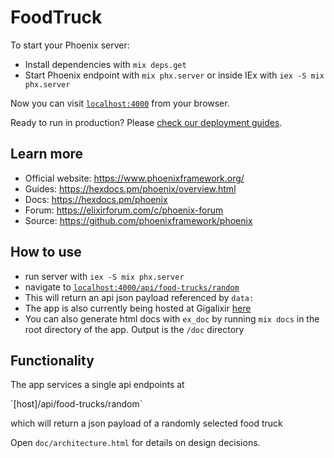 # FoodTruck

To start your Phoenix server:

  * Install dependencies with `mix deps.get`
  * Start Phoenix endpoint with `mix phx.server` or inside IEx with `iex -S mix phx.server`

Now you can visit [`localhost:4000`](http://localhost:4000) from your browser.

Ready to run in production? Please [check our deployment guides](https://hexdocs.pm/phoenix/deployment.html).

## Learn more

  * Official website: https://www.phoenixframework.org/
  * Guides: https://hexdocs.pm/phoenix/overview.html
  * Docs: https://hexdocs.pm/phoenix
  * Forum: https://elixirforum.com/c/phoenix-forum
  * Source: https://github.com/phoenixframework/phoenix


## How to use
  * run server with `iex -S mix phx.server`
  * navigate to [`localhost:4000/api/food-trucks/random`](localhost:4000/api/food-trucks/random)
  * This will return an api json payload referenced by `data:`
  * The app is also currently being hosted at Gigalixir [here](https://food-truck.gigalixirapp.com/api/food-trucks/random)
  * You can also generate html docs with `ex_doc` by running `mix docs` in the root directory of the app. Output is the `/doc` directory

## Functionality
<p>The app services a single api endpoints at</p> 
`[host]/api/food-trucks/random` 
<p>which will return a json payload of a randomly selected food truck</p>

Open `doc/architecture.html` for details on design decisions.